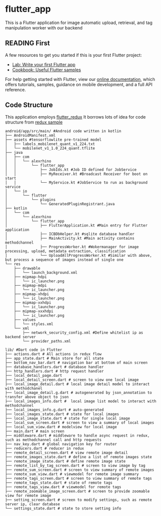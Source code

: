 # flutter_app

This is a Flutter application for image automatic upload, retrieval, and tag manipulation worker with our backend

## READING First

A few resources to get you started if this is your first Flutter project:

- [Lab: Write your first Flutter app](https://flutter.dev/docs/get-started/codelab)
- [Cookbook: Useful Flutter samples](https://flutter.dev/docs/cookbook)

For help getting started with Flutter, view our
[online documentation](https://flutter.dev/docs), which offers tutorials,
samples, guidance on mobile development, and a full API reference.

## Code Structure

This application employs [flutter\_redux](https://pub.dev/packages/flutter_redux)
It borrows lots of idea for code structure from [redux sample](https://github.com/brianegan/flutter_architecture_samples/tree/master/redux)

```
android/app/src/main/ #Android code written in kotlin
├── AndroidManifest.xml
├── assets #tensorflowlite pre-trained model
│   ├── labels_mobilenet_quant_v1_224.txt
│   └── mobilenet_v1_1.0_224_quant.tflite
├── java
│   ├── com
│   │   └── alexrhino
│   │       └── flutter_app
│   │           ├── JobIds.kt #Job ID defined for JobService
│   │           ├── MyReceiver.kt #Broadcast Receiver for boot on start
│   │           └── MyService.kt #JobService to run as background service
│   └── io
│       └── flutter
│           └── plugins
│               └── GeneratedPluginRegistrant.java
├── kotlin
│   └── com
│       └── alexrhino
│           └── flutter_app
│               ├── FlutterApplication.kt #Main entry for Flutter application
│               ├── ICBDbHelper.kt #sqlite database handler
│               ├── MainActivity.kt #Main activity contains methodchannel
│               ├── ProgressWorker.kt #Wokermanager for image processing, upload, metadata extraction, classification
│               └── UploadAllProgressWorker.kt #Similar with above, but process a sequence of images instead of single one
└── res
    ├── drawable
    │   └── launch_background.xml
    ├── mipmap-hdpi
    │   └── ic_launcher.png
    ├── mipmap-mdpi
    │   └── ic_launcher.png
    ├── mipmap-xhdpi
    │   └── ic_launcher.png
    ├── mipmap-xxhdpi
    │   └── ic_launcher.png
    ├── mipmap-xxxhdpi
    │   └── ic_launcher.png
    ├── values
    │   └── styles.xml
    └── xml
        ├── network_security_config.xml #Define whitelist ip as backend server
        └── provider_paths.xml 

```

```
lib/ #Dart code in Flutter
├── actions.dart # All actions in redux flow
├── app_state.dart # Main store for all state 
├── bottom_nav_bar.dart # navigation bar at bottom of main screen
├── database_handlers.dart # database handler
├── http_handlers.dart # http request handler
├── local_detail_page.dart 
├── local_detail_screen.dart # screen to view one local image
├── local_image_detail.dart # local image detail model to interact with methodchanel
├── local_image_detail.g.dart # autogenerated by json_annotation to transfer above object to json
├── local_images_info.dart #  local image list model to interact with methodchannel
├── local_images_info.g.dart # auto-generated
├── local_images_state.dart # state for local images
├── local_image_state.dart # state for single local image
├── local_sum_screen.dart # screen to view a summary of local images
├── local_sum_view.dart # modelview for local image
├── main.dart # main screen
├── middleware.dart # middleware to handle async request in redux, such as methodchannel call and http requests
├── nav_key.dart # global navigation key for router
├── reducers.dart # reducer in redux
├── remote_detail_screen.dart # view remote image detail
├── remote_images_state.dart # define a list of remote images state
├── remote_image_state.dart # define remote image state
├── remote_list_by_tag_screen.dart # screen to view image by tag
├── remote_sum_screen.dart # screen to view summary of remote images
├── remote_sum_view.dart # viewmodel for remote image summary
├── remote_tags_screen.dart # screen to view summary of remote tags
├── remote_tags_state.dart # state of remote tags
├── remote_tags_view.dart # viewmodel for remote tags
├── remote_zoomable_image_screen.dart # screen to provide zoomable view for remote image
├── setting_screen.dart # screen to modify settings, such as remote server ip, clear database
└── settings_state.dart # state to store setting info
```

